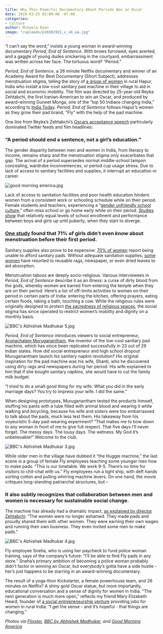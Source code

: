 ```yaml
---
title: Why This Powerful Documentary About Periods Won an Oscar
date: 2019-03-25 03:00:00 -07:00
categories:
- Culture
author: Mikaela Ryan
image: "/uploads/p16501921_v_v8_aa.jpg"
---
```


“I can’t say the word,” insists a young woman in award-winning documentary _Period, End of Sentence_. With brows furrowed, eyes averted, and a gaggle of young dudes snickering in the courtyard, embarrassment was written across her face. The tortuous word? “Period.”

_Period, End of Sentence_, a 26 minute Netflix documentary and winner of an Academy Award for Best Documentary (Short Subject), addresses menstruation stigma, telling the story of [a group of women](https://www.bbc.com/news/world-asia-india-47307335) in rural Hapur, India who install a low-cost sanitary pad machine in their village to aid in social and economic mobility. The film was directed by 25-year-old Reyka Zehtabchi, the first Iranian-American to win an Oscar, and produced by award-winning Guneet Monga, one of the “top 50 Indians changing India,” according to [India Today](https://www.indiatoday.in/magazine/cover-story/story/20121224-guneet-monga-helped-give-independent-cinema-a-facelift-761047-1999-11-30). _Period, End of Sentence_ follows Hapur’s women as they grow their pad brand, “Fly” with the help of the pad machine. 

One line from Reyka’s Zehtabchi’s [Oscars acceptance speech](https://www.goodmorningamerica.com/culture/story/documentary-short-oscar-winner-period-end-sentence-girls-61281827) particularly dominated Twitter feeds and film headlines: 

### “A period should end a sentence, not a girl’s education.” 

The gender disparity between men and women in India, from literacy to income, remains sharp and the menstruation stigma only exacerbates that gap. The arrival of a period supersedes normal middle-school tampon concealing, wardrobe inconveniences, or period cup usage stress. Due to lack of access to sanitary facilities and supplies, it interrupt an education or career. 

![good morning america.jpg](/uploads/good%20morning%20america.jpg)

Lack of access to sanitation facilities and poor health education hinders women from a consistent work or schooling schedule while on their period. Female students and teachers,  experiencing a “[gender unfriendly school culture](https://www.tandfonline.com/doi/full/10.3402/gha.v9.33032?scroll=top&needAccess=true),” often miss school or go home early while on their period. [Studies show](https://www.tandfonline.com/doi/full/10.3402/gha.v9.33032?scroll=top&needAccess=true) that relatively equal levels of school enrollment and performance between boys and girls up until puberty, when they start to diverge. 

### [One study](http://menstrualhygieneday.org/wp-content/uploads/2016/04/FSG-Menstrual-Health-Landscape_India.pdf) found that 71% of girls didn’t even _know_ about menstruation before their first period. 

Sanitary supplies also prove to be expensive: [70% of women](http://menstrualhygieneday.org/wp-content/uploads/2016/04/FSG-Menstrual-Health-Landscape_India.pdf) report being unable to afford sanitary pads. Without adequate sanitation supplies, [some women](https://www.ncbi.nlm.nih.gov/pmc/articles/PMC4408698/#ref12) have resorted to reusable rags, newspaper, or even dried leaves to aid absorption. 

Menstruation taboos are deeply socio-religious. Various interviewees in _Period, End of Sentence_ describe it as an illness: a curse of dirty blood from the gods, whereby women are barred from entering the temple when they are on their period. Here’s a list of off-limits activities to women on their period in certain parts of India: entering the kitchen, offering prayers, eating certain foods, taking a bath, touching a cow. While the religious rules were originally designed to protect [the sacredness of religious spaces](https://digitalcommons.wku.edu/cgi/viewcontent.cgi?article=1702&context=stu_hon_theses), the social stigma has since operated to restrict women’s mobility and dignity on a monthly basis. 

![BBC's Abhishek Madhukar 5.jpg](/uploads/BBC's%20Abhishek%20Madhukar%205.jpg)

_Period, End of Sentence_ introduces viewers to social entrepreneur, [Arunachalam Muruganantham](https://www.ted.com/talks/arunachalam_muruganantham_how_i_started_a_sanitary_napkin_revolution), the inventor of the low-cost sanitary pad machine, which has since been replicated successfully in 23 out of 29 Indian states. How did social entrepreneur and high school dropout Muruganantham launch his sanitary napkin revolution? His original inspiration for the pad machine was his wife, Shanti, who he discovered using dirty rags and newspapers during her period. His wife explained to him that if she bought sanitary napkins, she would have to cut the family milk budget.

“I tried to do a small good thing for my wife. What you did in the early marriage days? You try to impress your wife. I did the same.” 

When designing prototypes, Muruganantham tested the products himself, stuffing his pants with a tube filled with animal blood and wearing it while walking and bicycling, because his wife and sisters were too embarrassed to talk about the pads, much less test them. His takeaway from his voyeuristic 5-day pad-wearing experiment? “That makes me to bow down to any woman in front of me to give full respect. That five days I’ll never forget. The messy days. The lousy days. The wetness. My God it’s unbelievable!” Welcome to the club.

![BBC's Abhishek Madhukar 3.jpg](/uploads/BBC's%20Abhishek%20Madhukar%203.jpg)

While older men in the village have dubbed it “the Huggie machine,” the last scene is a group of female Fly employees teaching some younger men how to make pads. “This is our timetable. We work 9-5. There’s no time for visitors to chit-chat with us.” Fly employees run a tight ship, with deft hands sorting cotton and pulling whirring machine levers. On one hand, the movie critiques long-standing patriarchal structures, but – 

### It also subtly recognizes that collaboration between men and women is necessary for sustainable social change. 

The machine has already had a dramatic impact, [as explained by director Zehtabchi](https://www.youtube.com/watch?v=5VEa77Gma24): “The women were no longer ashamed. They made pads and proudly shared them with other women. They were earning their own wages and running their own business. They even invited some men to make pads.”

![BBC's Abhishek Madhukar 4.jpg](/uploads/BBC's%20Abhishek%20Madhukar%204.jpg)

Fly employee Sneha, who is using her paycheck to fund police woman training, says of the company’s future: “I’ll be able to find Fly pads in any store.” Sneha’s primary ambition of becoming a police woman probably didn’t factor in winning an Oscar, but everybody’s gotta have a side hustle - her’s just happens to be starring in an award-winning documentary. 

The result of a yoga-thon Kickstarter, a female powerhouse team, and 26 minutes on Netflix? A shiny gold Oscar statue, but more importantly, educational conversation and a sense of dignity for women in India. “The next generation is much more open,” reflects my friend Mary Elizabeth Heard, founder of [a social entrepreneurship venture](https://marigold.company/) providing jobs for women in rural India. “I get the sense - and it’s hopeful - that things are changing.” 

_Photos via [Flixster](https://flixster.com/), [BBC by Abhishek Madhukar](https://www.bbc.com/news/world-asia-india-47307335), and [Good Morning America](https://www.goodmorningamerica.com/culture/story/documentary-short-oscar-winner-period-end-sentence-girls-61281827)_